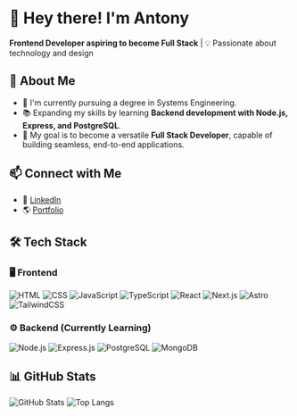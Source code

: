 # 👋 Hey there! I'm Antony  
**Frontend Developer aspiring to become Full Stack** | 💡 Passionate about technology and design  

## 🚀 About Me  
* 🔭 I'm currently pursuing a degree in Systems Engineering.  
* 📚 Expanding my skills by learning **Backend development with Node.js, Express, and PostgreSQL**.  
* 🎯 My goal is to become a versatile **Full Stack Developer**, capable of building seamless, end-to-end applications.  


## 📫 Connect with Me
- 💼 [LinkedIn](https://www.linkedin.com/in/antony-junior-dominguez-consuegra-184b48233/)  
- 🌎 [Portfolio](https://antonyjdc.vercel.app/)  

## 🛠️ Tech Stack  
### 🖥️ **Frontend**  
![HTML](https://img.shields.io/badge/-HTML5-E34F26?logo=html5&logoColor=white&style=flat)  ![CSS](https://img.shields.io/badge/-CSS3-1572B6?logo=css3&logoColor=white&style=flat)  ![JavaScript](https://img.shields.io/badge/-JavaScript-F7DF1E?logo=javascript&logoColor=black&style=flat)  ![TypeScript](https://img.shields.io/badge/-TypeScript-3178C6?logo=typescript&logoColor=white&style=flat)  ![React](https://img.shields.io/badge/-React-61DAFB?logo=react&logoColor=white&style=flat)  ![Next.js](https://img.shields.io/badge/-Next.js-000000?logo=next.js&logoColor=white&style=flat)  ![Astro](https://img.shields.io/badge/-Astro-FF5D01?logo=astro&logoColor=white&style=flat)   ![TailwindCSS](https://img.shields.io/badge/-TailwindCSS-06B6D4?logo=tailwindcss&logoColor=white&style=flat)  


### ⚙️ **Backend (Currently Learning)**  
![Node.js](https://img.shields.io/badge/-Node.js-339933?logo=node.js&logoColor=white&style=flat)
![Express.js](https://img.shields.io/badge/-Express.js-000000?logo=express&logoColor=white&style=flat)
![PostgreSQL](https://img.shields.io/badge/-PostgreSQL-4169E1?logo=postgresql&logoColor=white&style=flat)
![MongoDB](https://img.shields.io/badge/-MongoDB-47A248?logo=mongodb&logoColor=white&style=flat)  

## 📊 GitHub Stats  
![GitHub Stats](https://github-readme-stats.vercel.app/api?username=antonyjdc&show_icons=true&theme=radical)  ![Top Langs](https://github-readme-stats.vercel.app/api/top-langs/?username=antonyjdc&layout=compact&theme=radical)  



